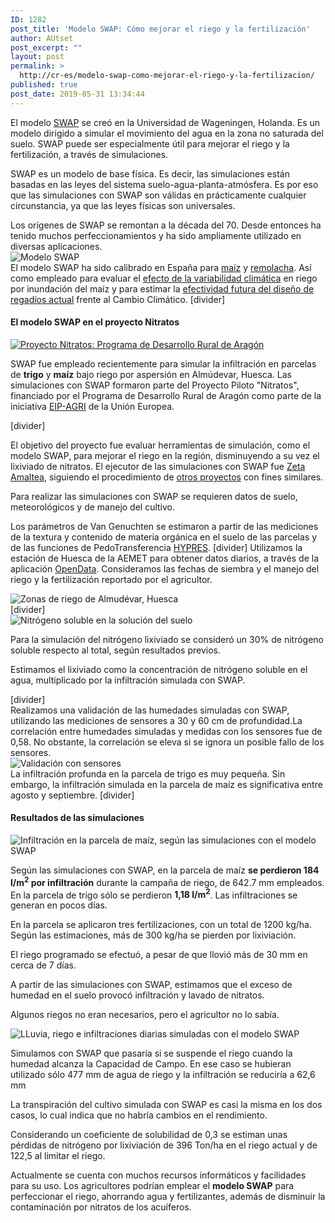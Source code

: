 ```yaml
---
ID: 1282
post_title: 'Modelo SWAP: Cómo mejorar el riego y la fertilización'
author: AUtset
post_excerpt: ""
layout: post
permalink: >
  http://cr-es/modelo-swap-como-mejorar-el-riego-y-la-fertilizacion/
published: true
post_date: 2019-05-31 13:34:44
---
```

El modelo <a href="https://www.swap.alterra.nl/" target="_blank" rel="noreferrer noopener" aria-label="SWAP (abre en una nueva pestaña)">SWAP</a> se creó en la Universidad de Wageningen, Holanda. Es un modelo dirigido a simular el movimiento del agua en la zona no saturada del suelo. SWAP puede ser especialmente útil para mejorar el riego y la fertilización, a través de simulaciones.
<!--more-->
<div class="row">
<div class="col-md-9">
<p class="framed-box">SWAP es un modelo de base física. Es decir, las simulaciones están basadas en las leyes del sistema suelo-agua-planta-atmósfera. Es por eso que las simulaciones con SWAP son válidas en prácticamente cualquier circunstancia, ya que las leyes físicas son universales.</p>
Los orígenes de SWAP se remontan a la década del 70. Desde entonces ha tenido muchos perfeccionamientos y ha sido ampliamente utilizado en diversas aplicaciones.

</div>
<div class="col-md-3"><img class="img-responsve img-rounded" title="Modelo SWAP" src="https://climarisk.com/wp-content/uploads/2020/02/swap-logo.png" alt="Modelo SWAP"></div>
</div>
El modelo SWAP ha sido calibrado en España para <a href="https://www.sciencedirect.com/science/article/pii/S0378377403003184" target="_blank" rel="noreferrer noopener" aria-label="maíz (abre en una nueva pestaña)">maíz</a> y <a href="https://www.sciencedirect.com/science/article/pii/S0378377407001941" target="_blank" rel="noreferrer noopener" aria-label="remolacha (abre en una nueva pestaña)">remolacha</a>. Así como empleado para evaluar el <a href="https://www.sciencedirect.com/science/article/pii/S0378377406001004" target="_blank" rel="noreferrer noopener" aria-label="efecto de la variabilidad climática (abre en una nueva pestaña)">efecto de la variabilidad climática</a> en riego por inundación del maíz y para estimar la <a href="https://www.cambridge.org/core/journals/journal-of-agricultural-science/article/reliability-of-current-spanish-irrigation-designs-in-a-changed-climate-a-case-study/0A9E74E6CE16B78AFB3D8F023A5867AB" target="_blank" rel="noreferrer noopener" aria-label="efectividad futura del diseño de regadíos actual (abre en una nueva pestaña)">efectividad futura del diseño de regadíos actual</a> frente al Cambio Climático.
[divider]
<h4>El modelo SWAP en el proyecto Nitratos</h4>
<div class="row">
<div class="col-md-5"><a href="https://www.aragon.es/DepartamentosOrganismosPublicos/Departamentos/DesarrolloRuralSostenibilidad/AreasTematicas/PROGRAMACION_DESARROLLO_RURAL/ci.PROGRAMACION_DESARROLLO_RURAL_2007_2013.detalleDepartamento?channelSelected=a45f5cf907444410VgnVCM1000002e551bacRCRD" target="_blank" rel="noopener noreferrer"><img class=".img-fluid. max-width: 100%" title="Proyecto Nitratos: Programa de Desarrollo Rural de Aragón" src="https://www.aragon.es/estaticos/GobiernoAragon/Departamentos/AgriculturaGanaderiaMedioAmbiente/AgriculturaGanaderia/StaticFiles/PDR_CARTEL.jpg" alt="Proyecto Nitratos: Programa de Desarrollo Rural de Aragón"></a></div>
<div class="col-md-7 text-justify">

SWAP fue empleado recientemente para simular la infiltración en parcelas de <strong>trigo</strong> y <strong>maíz</strong> bajo riego por aspersión en Almúdevar, Huesca. Las simulaciones con SWAP formaron parte del Proyecto Piloto "Nitratos", financiado por el Programa de Desarrollo Rural de Aragón como parte de la iniciativa <a href="https://ec.europa.eu/eip/agriculture/en" target="_blank" rel="noopener noreferrer">EIP-AGRI</a> de la Unión Europea.

[divider]

El objetivo del proyecto fue evaluar herramientas de simulación, como el modelo SWAP, para mejorar el riego en la región, disminuyendo a su vez el lixiviado de nitratos. El ejecutor de las simulaciones con SWAP fue <a href="https://www.amaltea.com/es/" target="_blank" rel="noopener noreferrer">Zeta Amaltea</a>, siguiendo el procedimiento de <a href="https://es.climarisk.com/simulacion-del-lavado-de-nitratos/" target="_blank" rel="noopener noreferrer">otros proyectos</a> con fines similares.

</div>
</div>
<p class="framed-box">Para realizar las simulaciones con SWAP se requieren datos de suelo, meteorológicos y de manejo del cultivo.</p>

<div class="row">
<div class="col-md-7 text-justify">

Los parámetros de Van Genuchten se estimaron a partir de las mediciones de la textura y contenido de materia orgánica en el suelo de las parcelas y de las funciones de PedoTransferencia <a href="https://www.sciencedirect.com/science/article/pii/S0016706198001323" target="_blank" rel="noreferrer noopener" aria-label="HYPRES (abre en una nueva pestaña)">HYPRES</a>.
[divider]
Utilizamos la estación de Huesca de la AEMET para obtener datos diarios, a través de la aplicación <a href="https://opendata.aemet.es/centrodedescargas/inicio" target="_blank" rel="noreferrer noopener" aria-label="OpenData (abre en una nueva pestaña)">OpenData</a>. Consideramos las fechas de siembra y el manejo del riego y la fertilización reportado por el agricultor.

</div>
<div class="col-md-5"><img class=".img-fluid. max-width: 100%" title="Zonas de riego de Almudévar, Huesca" src="https://climarisk.com/wp-content/uploads/2020/02/almudevar.png" alt="Zonas de riego de Almudévar, Huesca"></div>
</div>
[divider]
<div class="row">
<div class="col-md-3"><img class="img-fluid img-rounded" title="Nitrógeno soluble en la solución del suelo" src="https://climarisk.com/wp-content/uploads/2020/02/2014-02-06-11.50.43-Muestreo.jpg"></div>
<div class="col-md-9">

Para la simulación del nitrógeno lixiviado se consideró un 30% de nitrógeno soluble respecto al total, según resultados previos.

Estimamos el lixiviado como la concentración de nitrógeno soluble en el agua, multiplicado por la infiltración simulada con SWAP.

</div>
</div>
[divider]
<div class="row">
<div class="col-md-6 text-justify">Realizamos una validación de las humedades simuladas con SWAP, utilizando las mediciones de sensores a 30 y 60 cm de profundidad.La correlación entre humedades simuladas y medidas con los sensores fue de 0,58. No obstante, la correlación se eleva si se ignora un posible fallo de los sensores.</div>
<div class="col-md-6"><img class="img-fluid img-rounded" src="https://climarisk.com/wp-content/uploads/2019/06/comp-sim-sensors.png" alt="Validación con sensores"></div>
</div>
La infiltración profunda en la parcela de trigo es muy pequeña. Sin embargo, la infiltración simulada en la parcela de maíz es significativa entre agosto y septiembre.
[divider]
<h4>Resultados de las simulaciones</h4>
<div class="row">
<div class="col-md-6"><img class="img-resposive img-rounded" title="Infiltración en la parcela de maíz, según las simulaciones con el modelo SWAP" src="https://climarisk.com/wp-content/uploads/2020/02/maiz-pdr-infiltracion.png" alt="Infiltración en la parcela de maíz, según las simulaciones con el modelo SWAP"></div>
<div class="col-md-6 text-justify">

Según las simulaciones con SWAP, en la parcela de maíz <strong>se perdieron 184 l/m<sup>2</sup> por infiltración</strong> durante la campaña de riego, de 642.7 mm empleados. En la parcela de trigo sólo se perdieron <strong>1,18 l/m<sup>2</sup></strong>. Las infiltraciones se generan en pocos días.

</div>
</div>
<p class="framed-box">En la parcela se aplicaron tres fertilizaciones, con un total de 1200 kg/ha. Según las estimaciones, más de 300 kg/ha se pierden por lixiviación.</p>
<!-- /wp:paragraph -->

<!-- wp:html -->
<div class="row">
<div class="col-md-4 text-justify">

El riego programado se efectuó, a pesar de que llovió más de 30 mm en cerca de 7 días.

A partir de las simulaciones con SWAP, estimamos que el exceso de humedad en el suelo provocó infiltración y lavado de nitratos.

Algunos riegos no eran necesarios, pero el agricultor no lo sabía.

</div>
<div class="col-md-8"><img class="img-responsive img-rounded" title="LLuvia, riego e infiltraciones diarias simuladas con SWAP" src="https://climarisk.com/wp-content/uploads/2019/06/soil-water-balance-PDR.jpg" alt="LLuvia, riego e infiltraciones diarias simuladas con el modelo SWAP"></div>
</div>
<p class="framed-box">Simulamos con SWAP que pasaría si se suspende el riego cuando la humedad alcanza la Capacidad de Campo. En ese caso se hubieran utilizado sólo 477 mm de agua de riego y la infiltración se reduciría a 62,6 mm</p>
La transpiración del cultivo simulada con SWAP es casi la misma en los dos casos, lo cual indica que no habría cambios en el rendimiento.
<p class="framed-box">Considerando un coeficiente de solubilidad de 0,3 se estiman unas pérdidas de nitrógeno por lixiviación de 396 Ton/ha en el riego actual y de 122,5 al limitar el riego.</p>
Actualmente se cuenta con muchos recursos informáticos y facilidades para su uso. Los agricultores podrían emplear el <strong>modelo SWAP</strong> para perfeccionar el riego, ahorrando agua y fertilizantes, además de disminuir la contaminación por nitratos de los acuíferos.

<!-- /wp:paragraph -->